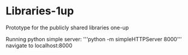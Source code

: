 # Libraries-1up
Prototype for the publicly shared libraries one-up

Running python simple server:
'''python -m simpleHTTPServer 8000'''
navigate to localhost:8000
